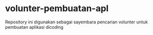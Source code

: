 # volunter-pembuatan-apl
Repository ini digunakan sebagai sayembara pencarian volunter untuk pembuatan aplikasi dicoding
